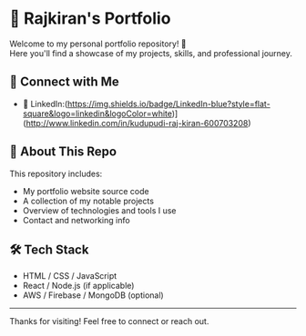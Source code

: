 # 💼 Rajkiran's Portfolio

Welcome to my personal portfolio repository! 🚀  
Here you'll find a showcase of my projects, skills, and professional journey.

## 🔗 Connect with Me

- 💼 LinkedIn:(https://img.shields.io/badge/LinkedIn-blue?style=flat-square&logo=linkedin&logoColor=white)](http://www.linkedin.com/in/kudupudi-raj-kiran-600703208)



## 📁 About This Repo

This repository includes:

- My portfolio website source code
- A collection of my notable projects
- Overview of technologies and tools I use
- Contact and networking info

## 🛠️ Tech Stack

- HTML / CSS / JavaScript
- React / Node.js (if applicable)
- AWS / Firebase / MongoDB (optional)

---

Thanks for visiting! Feel free to connect or reach out.
